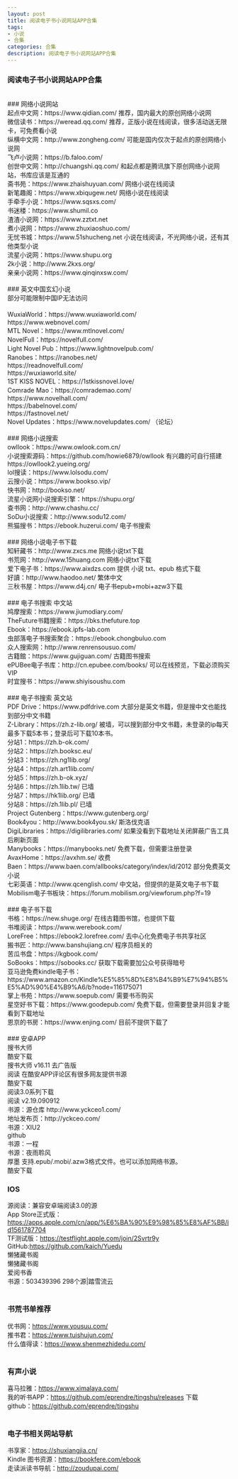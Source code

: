 ```yaml
---
layout: post
title: 阅读电子书小说网站APP合集
tags:
- 小说
- 合集
categories: 合集
description: 阅读电子书小说网站APP合集
---
```


### 阅读电子书小说网站APP合集<br>
<br>
### 网络小说网站<br>
起点中文网：https://www.qidian.com/ 推荐，国内最大的原创网络小说网<br>
微信读书：https://weread.qq.com/ 推荐，正版小说在线阅读，很多活动送无限卡，可免费看小说<br>
纵横中文网：http://www.zongheng.com/ 可能是国内仅次于起点的原创网络小说网<br>
飞卢小说网：https://b.faloo.com/<br>
创世中文网：http://chuangshi.qq.com/ 和起点都是腾讯旗下原创网络小说网站，书库应该是互通的<br>
斋书苑：https://www.zhaishuyuan.com/ 网络小说在线阅读<br>
新笔趣阁：https://www.xbiqugew.net/ 网络小说在线阅读<br>
手牵手小说：https://www.sqsxs.com/<br>
书迷楼：https://www.shumil.co<br>
渣渣小说网：https://www.zztxt.net<br>
煮小说网：https://www.zhuxiaoshuo.com/<br>
无忧书城：https://www.51shucheng.net 小说在线阅读，不光网络小说，还有其他类型小说<br>
流星小说网：https://www.shupu.org<br>
2k小说：http://www.2kxs.org/<br>
亲亲小说网：https://www.qinqinxsw.com/<br>
<br>
### 英文中国玄幻小说<br>
部分可能限制中国IP无法访问<br>
<br>
WuxiaWorld：https://www.wuxiaworld.com/<br>
https://www.webnovel.com/<br>
MTL Novel：https://www.mtlnovel.com/<br>
NovelFull：https://novelfull.com/<br>
Light Novel Pub：https://www.lightnovelpub.com/<br>
Ranobes：https://ranobes.net/<br>
https://readnovelfull.com/<br>
https://wuxiaworld.site/<br>
1ST KISS NOVEL：https://1stkissnovel.love/<br>
Comrade Mao：https://comrademao.com/<br>
https://www.novelhall.com/<br>
https://babelnovel.com/<br>
https://fastnovel.net/<br>
Novel Updates：https://www.novelupdates.com/ （论坛）<br>
<br>
### 网络小说搜索<br>
owllook：https://www.owlook.com.cn/<br>
小说搜索源码：https://github.com/howie6879/owllook 有兴趣的可自行搭建<br>
https://owllook2.yueing.org/<br>
lol搜读：https://www.lolsodu.com/<br>
云搜小说：https://www.bookso.vip/<br>
快书网：http://bookso.net/<br>
流星小说网小说搜索引擎：https://shupu.org/<br>
查书网：http://www.chashu.cc/<br>
SoDu小说搜索：http://www.sodu12.com/<br>
熊猫搜书：https://ebook.huzerui.com/ 电子书搜索<br>
<br>
### 网络小说电子书下载<br>
知轩藏书：http://www.zxcs.me 网络小说txt下载<br>
书荒网：http://www.15huang.com 网络小说txt下载<br>
爱下电子书：https://www.aixdzs.com 提供 小说 txt、epub 格式下载<br>
好讀：http://www.haodoo.net/ 繁体中文<br>
三秋书屋：https://www.d4j.cn/ 电子书epub+mobi+azw3下载<br>
<br>
### 电子书搜索 中文站<br>
鸠摩搜索：https://www.jiumodiary.com/<br>
TheFuture书籍搜索：https://bks.thefuture.top<br>
Ebook：https://ebook.ipfs-lab.com<br>
虫部落电子书搜索聚合：https://ebook.chongbuluo.com<br>
众人搜索网：http://www.renrensousuo.com/<br>
古籍館：https://www.gujiguan.com/ 古籍图书搜索<br>
ePUBee电子书库：http://cn.epubee.com/books/ 可以在线预览，下载必须购买VIP<br>
时宜搜书：https://www.shiyisoushu.com<br>
<br>
### 电子书搜索 英文站<br>
PDF Drive：https://www.pdfdrive.com 大部分是英文书籍，但是搜中文也能找到部分中文书籍<br>
Z-Library：https://zh.z-lib.org/ 被墙，可以搜到部分中文书籍，未登录的ip每天最多下载5本书；登录后可下载10本书。<br>
分站1：https://zh.b-ok.com/<br>
分站2：https://zh.booksc.eu/<br>
分站3：https://zh.ng1lib.org/<br>
分站4：https://zh.art1lib.com/<br>
分站5：https://zh.b-ok.xyz/<br>
分站6：https://zh.1lib.tw/ 已墙<br>
分站7：https://hk1lib.org/ 已墙<br>
分站8：https://zh.1lib.pl/ 已墙<br>
Project Gutenberg：https://www.gutenberg.org/<br>
Book4you：http://www.book4you.sk/ 斯洛伐克语<br>
DigiLibraries：https://digilibraries.com/ 如果没看到下载地址关闭屏蔽广告工具后刷新页面<br>
Manybooks：https://manybooks.net/ 免费下载，但需要注册登录<br>
AvaxHome：https://avxhm.se/ 收费<br>
Baen：https://www.baen.com/allbooks/category/index/id/2012 部分免费英文小说<br>
七彩英语：http://www.qcenglish.com/ 中文站，但提供的是英文电子书下载<br>
Mobilism电子书板块：https://forum.mobilism.org/viewforum.php?f=19<br>
<br>
### 电子书下载<br>
书格：https://new.shuge.org/ 在线古籍图书馆，也提供下载<br>
书堆阅读：https://www.werebook.com/<br>
LoreFree：https://ebook2.lorefree.com/ 去中心化免费电子书共享社区<br>
搬书匠：http://www.banshujiang.cn/ 程序员相关的<br>
苦瓜书盘：https://kgbook.com/<br>
SoBooks：https://sobooks.cc/ 获取下载需要加公众号获得暗号<br>
亚马逊免费kindle电子书：https://www.amazon.cn/Kindle%E5%85%8D%E8%B4%B9%E7%94%B5%E5%AD%90%E4%B9%A6/b?node=116175071<br>
掌上书苑：https://www.soepub.com/ 需要书币购买<br>
星空好书下载：https://www.goodepub.com/ 免费下载，但需要登录并回复才能看到下载地址<br>
恩京的书房：https://www.enjing.com/ 目前不提供下载了<br>
<br>
### 安卓APP<br>
搜书大师<br>
酷安下载<br>
搜书大师 v16.11 去广告版<br>
阅读 在酷安APP评论区有很多网友提供书源<br>
酷安下载<br>
阅读3.0系列下载<br>
阅读 v2.19.090912<br>
书源：源仓库 http://www.yckceo1.com/<br>
地址发布页：http://yckceo.com/<br>
书源：XIU2<br>
github<br>
书源：一程<br>
书源：夜雨聆风<br>
厚墨 支持.epub/.mobi/.azw3格式文件。也可以添加网络书源。<br>
酷安下载<br>

### IOS<br>
源阅读：兼容安卓端阅读3.0的源<br>
App Store正式版：https://apps.apple.com/cn/app/%E6%BA%90%E9%98%85%E8%AF%BB/id1561787704<br>
TF测试版：https://testflight.apple.com/join/2Svrtr9y<br>
GitHub:https://github.com/kaich/Yuedu<br>
懒猪藏书阁<br>
懒猪藏书阁<br>
爱阅书香<br>
书源：503439396 298个源|踏雪流云<br>
<br>
### 书荒书单推荐<br>
优书网：https://www.yousuu.com/<br>
推书君：https://www.tuishujun.com/<br>
什么值得读：https://www.shenmezhidedu.com/<br>
<br>
### 有声小说<br>
喜马拉雅：https://www.ximalaya.com/<br>
我的听书APP：https://github.com/eprendre/tingshu/releases 下载<br>
github：https://github.com/eprendre/tingshu<br>
<br>
### 电子书相关网站导航<br>
书享家：https://shuxiangjia.cn/<br>
Kindle 图书资源：https://bookfere.com/ebook<br>
走读派读书导航：http://zoudupai.com/<br>
<br>